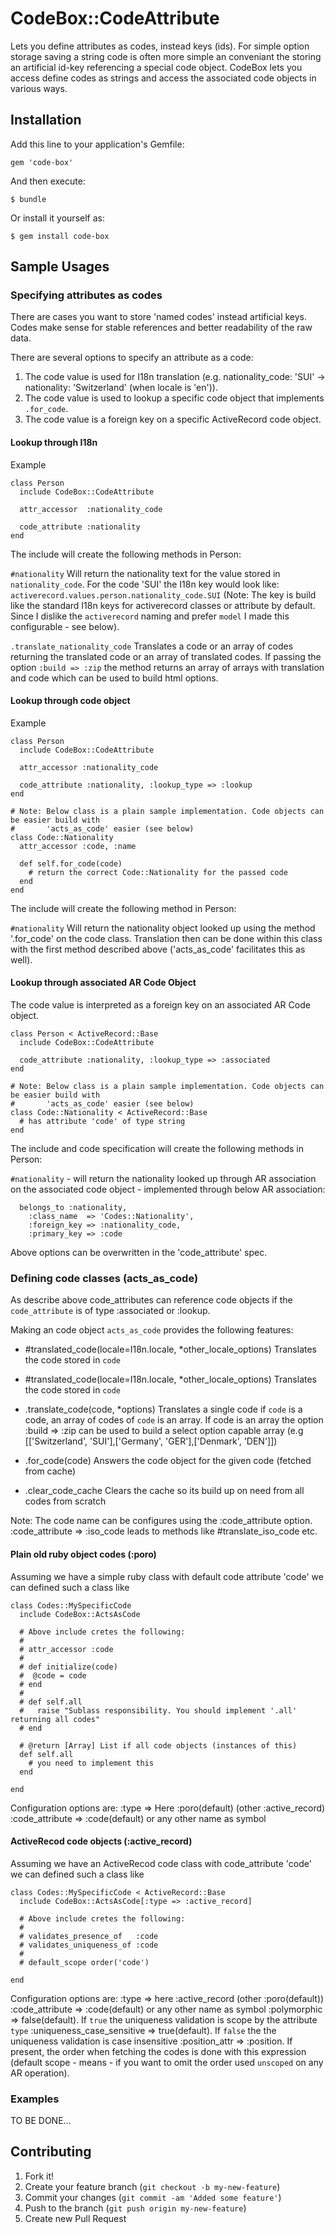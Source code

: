 # CodeBox::CodeAttribute

Lets you define attributes as codes, instead keys (ids). For simple option storage saving a string code is often more simple an conveniant the storing an artificial id-key referencing a special code object.
CodeBox lets you access define codes as strings and access the associated code objects in various ways.



## Installation

Add this line to your application's Gemfile:

    gem 'code-box'

And then execute:

    $ bundle

Or install it yourself as:

    $ gem install code-box



## Sample Usages

### Specifying attributes as codes

There are cases you want to store 'named codes' instead artificial keys.
Codes make sense for stable references and better readability of the raw data.

There are several options to specify an attribute as a code:
  1. The code value is used for I18n translation (e.g. nationality_code: 'SUI' -> nationality: 'Switzerland' (when locale is 'en')).
  1. The code value is used to lookup a specific code object that implements `.for_code`.
  1. The code value is a foreign key on a specific ActiveRecord code object.


#### Lookup through I18n

Example

    class Person
      include CodeBox::CodeAttribute

      attr_accessor  :nationality_code

      code_attribute :nationality
    end

The include will create the following methods in Person:

  `#nationality` Will return the nationality text for the value stored in `nationality_code`. For the code 'SUI' the I18n key would look like: `activerecord.values.person.nationality_code.SUI` (Note: The key is build like the standard I18n keys for activerecord classes or attribute by default. Since I dislike the `activerecord` naming and prefer `model` I made this configurable - see below).

  `.translate_nationality_code` Translates a code or an array of codes returning the translated code
  or an array of translated codes. If passing the option `:build => :zip` the method returns an array
  of arrays with translation and code which can be used to build html options.


#### Lookup through code object

Example

    class Person
      include CodeBox::CodeAttribute

      attr_accessor :nationality_code

      code_attribute :nationality, :lookup_type => :lookup
    end

    # Note: Below class is a plain sample implementation. Code objects can be easier build with
    #       'acts_as_code' easier (see below)
    class Code::Nationality
      attr_accessor :code, :name

      def self.for_code(code)
        # return the correct Code::Nationality for the passed code
      end
    end


The include will create the following method in Person:

  `#nationality` Will return the nationality object looked up using the method '.for_code' on the code class.
  Translation then can be done within this class with the first method described above ('acts_as_code' facilitates this as well).



#### Lookup through associated AR Code Object

The code value is interpreted as a foreign key on an associated AR Code object.

    class Person < ActiveRecord::Base
      include CodeBox::CodeAttribute

      code_attribute :nationality, :lookup_type => :associated
    end

    # Note: Below class is a plain sample implementation. Code objects can be easier build with
    #       'acts_as_code' easier (see below)
    class Code::Nationality < ActiveRecord::Base
      # has attribute 'code' of type string
    end

The include and code specification will create the following methods in Person:

  `#nationality` - will return the nationality looked up through AR association on the associated code object - implemented through below AR association:

      belongs_to :nationality,
        :class_name  => 'Codes::Nationality',
        :foreign_key => :nationality_code,
        :primary_key => :code

  Above options can be overwritten in the 'code_attribute' spec.



### Defining code classes (acts_as_code)

As describe above code_attributes can reference code objects if the `code_attribute` is of type :associated or :lookup.

Making an code object `acts_as_code` provides the following features:

  * #translated_code(locale=I18n.locale, *other_locale_options)
    Translates the code stored in `code`

  * #translated_code(locale=I18n.locale, *other_locale_options)
    Translates the code stored in `code`

  * .translate_code(code, *options)
    Translates a single code if `code` is a code, an array of codes of `code` is an array.
    If code is an array the option :build => :zip can be used to build a select option capable array (e.g [['Switzerland', 'SUI'],['Germany', 'GER'],['Denmark', 'DEN']])

  * .for_code(code)
    Answers the code object for the given code (fetched from cache)

  * .clear_code_cache
    Clears the cache so its build up on need from all codes from scratch


  Note: The code name can be configures using the :code_attribute option.
  :code_attribute => :iso_code leads to methods like #translate_iso_code etc.


#### Plain old ruby object codes (:poro)

Assuming we have a simple ruby class with default code attribute 'code' we can defined such a class like

    class Codes::MySpecificCode
      include CodeBox::ActsAsCode

      # Above include cretes the following:
      #
      # attr_accessor :code
      #
      # def initialize(code)
      #  @code = code
      # end
      #
      # def self.all
      #   raise "Sublass responsibility. You should implement '.all' returning all codes"
      # end

      # @return [Array] List if all code objects (instances of this)
      def self.all
        # you need to implement this
      end

    end

Configuration options are:
    :type                      => Here :poro(default) (other :active_record)
    :code_attribute            => :code(default) or any other name as symbol



#### ActiveRecod code objects (:active_record)

Assuming we have an ActiveRecod code class with code_attribute 'code' we can defined such a class like

    class Codes::MySpecificCode < ActiveRecord::Base
      include CodeBox::ActsAsCode[:type => :active_record]

      # Above include cretes the following:
      #
      # validates_presence_of   :code
      # validates_uniqueness_of :code
      #
      # default_scope order('code')

    end

Configuration options are:
    :type                      => here :active_record (other :poro(default))
    :code_attribute            => :code(default) or any other name as symbol
    :polymorphic               => false(default). If `true` the uniqueness validation is scope by the attribute `type`
    :uniqueness_case_sensitive => true(default). If `false` the the uniqueness validation is case insensitive
    :position_attr             => :position. If present, the order when fetching the codes is done with this expression (default scope - means - if you want to omit the order used `unscoped` on any AR operation).



### Examples
  TO BE DONE…

## Contributing

1. Fork it!
2. Create your feature branch (`git checkout -b my-new-feature`)
3. Commit your changes (`git commit -am 'Added some feature'`)
4. Push to the branch (`git push origin my-new-feature`)
5. Create new Pull Request
